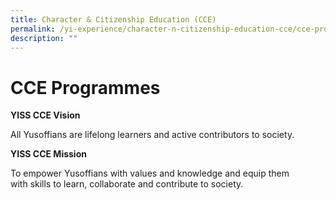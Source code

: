```yaml
---
title: Character & Citizenship Education (CCE)
permalink: /yi-experience/character-n-citizenship-education-cce/cce-programmes/
description: ""
---
```

# **CCE Programmes**
**YISS CCE Vision**

All Yusoffians are lifelong learners and active contributors to society.


**YISS CCE Mission**

To empower Yusoffians with values and knowledge and equip them with skills to learn, collaborate and contribute to society.